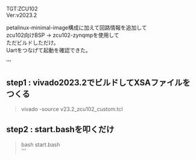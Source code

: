 TGT:ZCU102  
Ver:v2023.2  
  
petalinux-minimal-image構成に加えて回路情報を追加して  
zcu102向けBSP -> zcu102-zynqmpを使用して  
ただビルドしただけ。  
Uartをつなげて起動を確認できた。  

'''
## step1 : vivado2023.2でビルドしてXSAファイルをつくる  
> vivado -source v23.2_zcu102_custom.tcl

## step2 : start.bashを叩くだけ  
> bash start.bash  
'''
